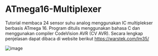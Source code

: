 # ATmega16-Multiplexer
Tutorial membaca 24 sensor suhu analog menggunakan IC multiplekser berbasis ATmega 16. Program ditulis menggunakan bahasa C dan menggunakan compiler CodeVision AVR (CV AVR). Secara lengkap penjelasan dapat dibaca di website berikut https://warstek.com/lm35/

![image](https://user-images.githubusercontent.com/17795544/113720496-e57b3b80-9718-11eb-9054-e0dbb6606744.png)
